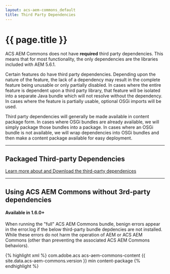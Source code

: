 ```yaml
---
layout: acs-aem-commons_default
title: Third Party Dependencies
---
```


# {{ page.title }}

ACS AEM Commons does not have **required** third party dependencies. This means that for most functionality, the only dependencies are the libraries included with AEM 5.6.1.


Certain features do have third party dependencies. Depending upon the nature of the feature, the lack of a dependency may result in the complete feature being unusable or only partially disabled. In cases where the entire feature is dependent upon a third party library, that feature will be isolated into a separate Java bundle which will not resolve without the dependency. In cases where the feature is partially usable, optional OSGi imports will be used.


Third party dependencies will generally be made available in content package form. In cases where OSGi bundles are already available, we will simply package those bundles into a package. In cases where an OSGi bundle is not available, we will wrap dependencies into OSGi bundles and then make a content package available for easy deployment.

<hr/>

## Packaged Third-party Dependencies

[Learn more about and Download the third-party dependenices](/pages/acs-aem-bundles.html)

<hr/>

## Using ACS AEM Commons without 3rd-party dependencies

#### Available in 1.6.0+

When running the "full" ACS AEM Commons bundle, benign errors appear in the error.log if the below third-party bundle depdencies are not installed. While these errors do not harm the operation of AEM or ACS AEM Commons (other than preventing the associated ACS AEM Commons behaviors).

{% highlight xml %}
    <dependency>
        <groupId>com.adobe.acs</groupId>
        <artifactId>acs-aem-commons-content</artifactId>
        <version>{{ site.data.acs-aem-commons.version }}</version>
        <classifier>min</classifier>
        <type>content-package</type>
    </dependency>
{% endhighlight %}



